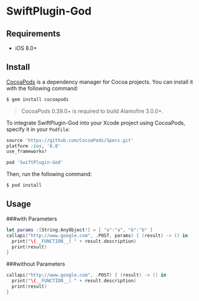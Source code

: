 # SwiftPlugin-God

## Requirements

- iOS 8.0+


## Install

[CocoaPods](http://cocoapods.org) is a dependency manager for Cocoa projects. You can install it with the following command:

```bash
$ gem install cocoapods
```

> CocoaPods 0.39.0+ is required to build Alamofire 3.0.0+.

To integrate SwiftPlugin-God into your Xcode project using CocoaPods, specify it in your `Podfile`:

```ruby
source 'https://github.com/CocoaPods/Specs.git'
platform :ios, '8.0'
use_frameworks!

pod 'SwiftPlugin-God'
```

Then, run the following command:

```bash
$ pod install
```

## Usage

###with Parameters
```swift
let params :[String:AnyObject!] = [ "a":"a", "b":"b" ]
callapi("http://www.google.com", .POST, params) { (result) -> () in
  print("\(__FUNCTION__) " + result.description)
  print(result)
}
```

###without Parameters
```swift
callapi("http://www.google.com", .POST) { (result) -> () in
  print("\(__FUNCTION__) " + result.description)
  print(result)
}
```
